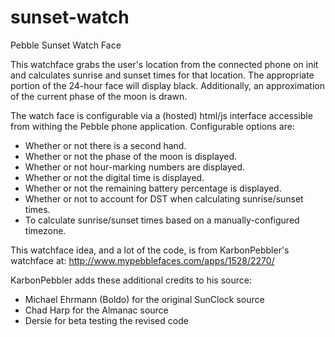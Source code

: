 sunset-watch
============

Pebble Sunset Watch Face

This watchface grabs the user's location from the connected phone on init and calculates sunrise and sunset times for that location.  The appropriate portion of the 24-hour face will display black.  Additionally, an approximation of the current phase of the moon is drawn.

The watch face is configurable via a (hosted) html/js interface accessible from withing the Pebble phone application.  Configurable options are:
- Whether or not there is a second hand.
- Whether or not the phase of the moon is displayed.
- Whether or not hour-marking numbers are displayed.
- Whether or not the digital time is displayed.
- Whether or not the remaining battery percentage is displayed.
- Whether or not to account for DST when calculating sunrise/sunset times.
- To calculate sunrise/sunset times based on a manually-configured timezone.

This watchface idea, and a lot of the code, is from KarbonPebbler's watchface at: 
http://www.mypebblefaces.com/apps/1528/2270/

KarbonPebbler adds these additional credits to his source:
- Michael Ehrmann (Boldo) for the original SunClock source
- Chad Harp for the Almanac source
- Dersie for beta testing the revised code
